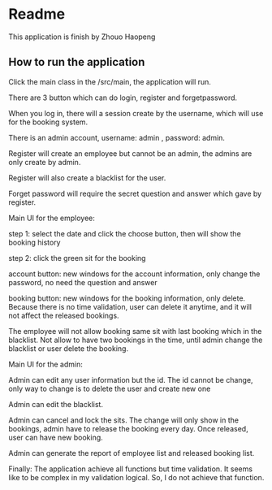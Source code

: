 # Readme

This application is finish by Zhouo Haopeng

## How to run the application
 
Click the main class in the /src/main, the application will run.

There are 3 button which can do login, register and forgetpassword.

When you log in, there will a session create by the username, which will use for the booking system.

There is an admin account, username: admin , password: admin.

Register will create an employee but cannot be an admin, the admins are only create by admin.

Register will also create a blacklist for the user.

Forget password will require the secret question and answer which gave by register.


Main UI for the employee:

step 1:
select the date and click the choose button, then will show the booking history

step 2:
click the green sit for the booking

account button:
new windows for the account information, only change the password, no need the question and answer

booking button:
new windows for the booking information, only delete. Because there is no time validation,
user can delete it anytime, and it will not affect the released bookings.

The employee will not allow booking same sit with last booking which in the blacklist.
Not allow to have two bookings in the time, until admin change the blacklist or user delete the booking.

Main UI for the admin:

Admin can edit any user information but the id. The id cannot be change, only way to change is to delete the user and create new one

Admin can edit the blacklist.

Admin can cancel and lock the sits. The change will only show in the bookings, admin have to release the booking every day.
Once released, user can have new booking.

Admin can generate the report of employee list and released booking list.

Finally:
The application achieve all functions but time validation. It seems like to be complex in my validation logical.
So, I do not achieve that function.
